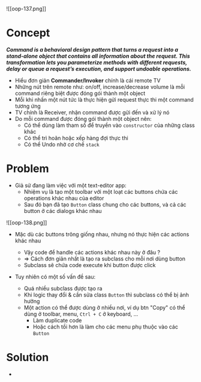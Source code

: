 ![[oop-137.png]]

# Concept

***Command is a behavioral design pattern that turns a request into a stand-alone object that contains all information about the request. This transformation lets you parameterize methods with different requests, delay or queue a request’s execution, and support undoable operations.***

- Hiểu đơn giản **Commander/Invoker** chính là cái remote TV
- Những nút trên remote như: on/off, increase/decrease volume là mỗi command riêng biệt được đóng gói thành một object
- Mỗi khi nhấn một nút tức là thực hiện gửi request thực thi một command tương ứng
- TV chính là Receiver, nhận command được gửi đến và xử lý nó
- Do mỗi command được đóng gói thành một object nên:
	- Có thể dùng làm tham số để truyền vào `constructor` của những class khác
	- Có thể trì hoãn hoặc xếp hàng đợi thực thi
	- Có thể Undo nhờ cơ chế `stack`
# Problem

- Giả sử đang làm việc với một text-editor app:
	- Nhiệm vụ là tạo một toolbar với một loạt các buttons chứa các operations khác nhau của editor
	- Sau đó bạn đã tạo `Button` class chung cho các buttons, và cả các button ở các dialogs khác nhau
	
![[oop-138.png]]

- Mặc dù các buttons trông giống nhau, nhưng nó thực hiện các actions khác nhau
	- Vậy code để handle các actions khác nhau này ở đâu ?
	- => Cách đơn giản nhất là tạo ra subclass cho mỗi nơi dùng button
	- Subclass sẽ chứa code execute khi button được click

- Tuy nhiên có một số vấn đề sau:
	- Quá nhiều subclass được tạo ra
	- Khi logic thay đổi & cần sửa class `Button` thì subclass có thể bị ảnh hưởng
	- Một action có thể được dùng ở nhiều nơi, ví dụ btn "Copy" có thể dùng ở toolbar, menu, `Ctrl + C` ở keyboard, ...
		- Làm duplicate code
		- Hoặc cách tồi hơn là làm cho các menu phụ thuộc vào các `Button`

# Solution

- 
